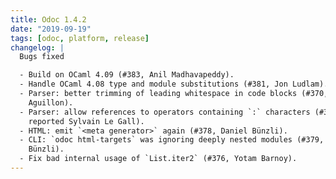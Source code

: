 ```yaml
---
title: Odoc 1.4.2
date: "2019-09-19"
tags: [odoc, platform, release]
changelog: |
  Bugs fixed

  - Build on OCaml 4.09 (#383, Anil Madhavapeddy).
  - Handle OCaml 4.08 type and module substitutions (#381, Jon Ludlam).
  - Parser: better trimming of leading whitespace in code blocks (#370, Jules
    Aguillon).
  - Parser: allow references to operators containing `:` characters (#384,
    reported Sylvain Le Gall).
  - HTML: emit `<meta generator>` again (#378, Daniel Bünzli).
  - CLI: `odoc html-targets` was ignoring deeply nested modules (#379, Daniel
    Bünzli).
  - Fix bad internal usage of `List.iter2` (#376, Yotam Barnoy).
---
```


